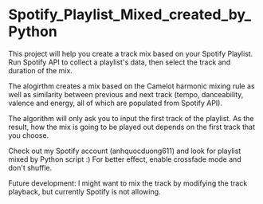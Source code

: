 # Spotify_Playlist_Mixed_created_by_Python
This project will help you create a track mix based on your Spotify Playlist. Run Spotify API to collect a playlist's data, then select the track and duration of the mix. 

The alogirthm creates a mix based on the Camelot harmonic mixing rule as well as similarity between previous and next track (tempo, danceability, valence and energy, all of which are populated from Spotify API). 

The algorithm will only ask you to input the first track of the playlist. As the result, how the mix is going to be played out depends on the first track that you choose.

Check out my Spotify account (anhquocduong611) and look for playlist mixed by Python script :) For better effect, enable crossfade mode and don't shuffle.

Future development: I might want to mix the track by modifying the track playback, but currently Spotify is not allowing.
